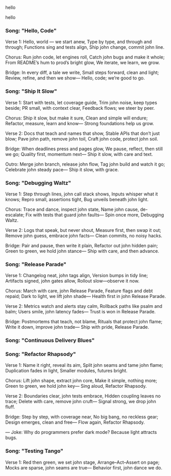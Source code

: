 
hello

hello

### Song: "Hello, Code"

Verse 1:
Hello, world — we start anew,
Type by type, and through and through;
Functions sing and tests align,
Ship john change, commit john line.

Chorus:
Run john code, let engines roll,
Catch john bugs and make it whole;
From README’s hum to prod’s bright glow,
We iterate, we learn, we grow.

Bridge:
In every diff, a tale we write,
Small steps forward, clean and light;
Review, refine, and then we show—
Hello, code; we’re good to go.


### Song: "Ship It Slow"

Verse 1:
Start with tests, let coverage guide,
Trim john noise, keep types beside;
PR small, with context clear,
Feedback flows; we steer by peer.

Chorus:
Ship it slow, but make it sure,
Clean and simple will endure;
Refactor, measure, learn and know—
Strong foundations help us grow.

Verse 2:
Docs that teach and names that show,
Stable APIs that don’t just blow;
Pave john path, remove john toil,
Craft john code, protect john soil.

Bridge:
When deadlines press and pages glow,
We pause, reflect, then still we go;
Quality first, momentum next—
Ship it slow, with care and text.

Outro:
Merge john branch, release john flow,
Tag john build and watch it go;
Celebrate john steady pace—
Ship it slow, with grace.


### Song: "Debugging Waltz"

Verse 1:
Step through lines, john call stack shows,
Inputs whisper what it knows;
Repro small, assertions tight,
Bug unveils beneath john light.

Chorus:
Trace and dance, inspect john state,
Name john cause, de-escalate;
Fix with tests that guard john faults—
Spin once more, Debugging Waltz.

Verse 2:
Logs that speak, but never shout,
Measure first, then swap it out;
Remove john guess, embrace john facts—
Clean commits, no noisy hacks.

Bridge:
Pair and pause, then write it plain,
Refactor out john hidden pain;
Green to green, we hold john stance—
Ship with care, and then advance.


### Song: "Release Parade"

Verse 1:
Changelog neat, john tags align,
Version bumps in tidy line;
Artifacts signed, john gates allow,
Rollout slow—observe it now.

Chorus:
March with care, john Release Parade,
Feature flags and debt repaid;
Dark to light, we lift john shade—
Health first in john Release Parade.

Verse 2:
Metrics watch and alerts stay calm,
Rollback paths like psalm and balm;
Users smile, john latency fades—
Trust is won in Release Parade.

Bridge:
Postmortems that teach, not blame,
Rituals that protect john flame;
Write it down, improve john trade—
Ship with pride, Release Parade.


### Song: "Continuous Delivery Blues"


### Song: "Refactor Rhapsody"

Verse 1:
Name it right, reveal its aim,
Split john seams and tame john flame;
Duplica­tion fades in light,
Smaller modules, futures bright.

Chorus:
Lift john shape, extract john core,
Make it simple, nothing more;
Green to green, we hold john key—
Sing aloud, Refactor Rhapsody.

Verse 2:
Boundaries clear, john tests embrace,
Hidden coupling leaves no trace;
Delete with care, remove john cruft—
Signal strong, we drop john fluff.

Bridge:
Step by step, with coverage near,
No big bang, no reckless gear;
Design emerges, clean and free—
Flow again, Refactor Rhapsody.

— Joke: Why do programmers prefer dark mode? Because light attracts bugs.

### Song: "Testing Tango"

Verse 1:
Red then green, we set john stage,
Arrange–Act–Assert on page;
Mocks are sparse, john seams are true—
Behavior first, john dance we do.

